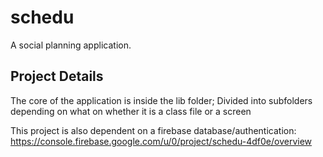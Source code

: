 # schedu

A social planning application.

## Project Details

The core of the application is inside the lib folder;
Divided into subfolders depending on what on whether it is a class file or a screen

This project is also dependent on a firebase database/authentication:
https://console.firebase.google.com/u/0/project/schedu-4df0e/overview
